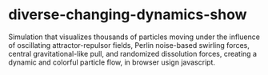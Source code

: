 # diverse-changing-dynamics-show
Simulation that visualizes thousands of particles moving under the influence of oscillating attractor-repulsor fields, Perlin noise-based swirling forces, central gravitational-like pull, and randomized dissolution forces, creating a dynamic and colorful particle flow, in browser usign javascript.
